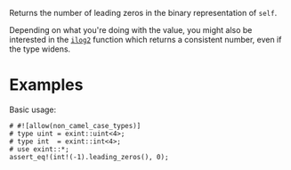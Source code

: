 Returns the number of leading zeros in the binary representation of `self`.

Depending on what you're doing with the value, you might also be interested in the
[`ilog2`] function which returns a consistent number, even if the type widens.

[`ilog2`]: Self::ilog2

# Examples

Basic usage:

```
# #![allow(non_camel_case_types)]
# type uint = exint::uint<4>;
# type int  = exint::int<4>;
# use exint::*;
assert_eq!(int!(-1).leading_zeros(), 0);
```
